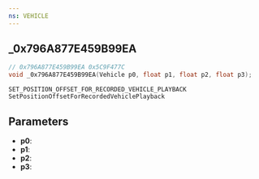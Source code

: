 ```yaml
---
ns: VEHICLE
---
```

## _0x796A877E459B99EA

```c
// 0x796A877E459B99EA 0x5C9F477C
void _0x796A877E459B99EA(Vehicle p0, float p1, float p2, float p3);
```

```
SET_POSITION_OFFSET_FOR_RECORDED_VEHICLE_PLAYBACK
SetPositionOffsetForRecordedVehiclePlayback
```

## Parameters
* **p0**: 
* **p1**: 
* **p2**: 
* **p3**: 

